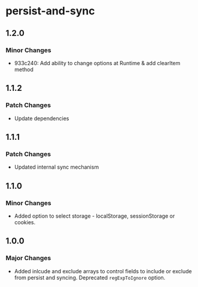 # persist-and-sync

## 1.2.0

### Minor Changes

- 933c240: Add ability to change options at Runtime & add clearItem method

## 1.1.2

### Patch Changes

- Update dependencies

## 1.1.1

### Patch Changes

- Updated internal sync mechanism

## 1.1.0

### Minor Changes

- Added option to select storage - localStorage, sessionStorage or cookies.

## 1.0.0

### Major Changes

- Added inlcude and exclude arrays to control fields to include or exclude from persist and syncing. Deprecated `regExpToIgnore` option.
